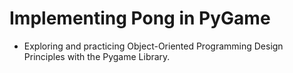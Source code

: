 # Implementing Pong in PyGame

* Exploring and practicing Object-Oriented Programming Design Principles with the Pygame Library.